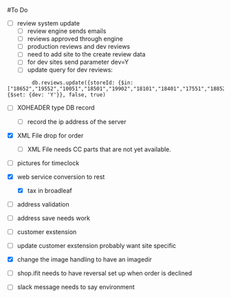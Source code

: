 #To Do

- [ ] review system update
    - [ ] review engine sends emails
    - [ ] reviews approved through engine
    - [ ] production reviews and dev reviews
    - [ ] need to add site to the create review data
    - [ ] for dev sites send parameter dev=Y
    - [ ] update query for dev reviews: 
```
        db.reviews.update({storeId: {$in: ["18652","19552","10051","18501","19902","18101","18401","17551","18852","16251","18251","19852","13201"]}}, {$set: {dev: 'Y'}}, false, true)
```
- [ ] XOHEADER type DB record
    - [ ] record the ip address of the server
- [x] XML File drop for order
    - [ ] XML File needs CC parts that are not yet available.
- [ ] pictures for timeclock
- [x] web service conversion to rest
    - [x] tax in broadleaf
- [ ] address validation
- [ ] address save needs work
- [ ] customer exstension
- [ ] update customer exstension probably want site specific
- [x] change the image handling to have an imagedir

- [ ] shop.ifit needs to have reversal set up when order is declined
- [ ] slack message needs to say environment
